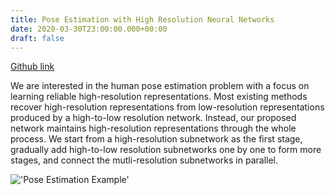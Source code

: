 ```yaml
---
title: Pose Estimation with High Resolution Neural Networks
date: 2020-03-30T23:00:00.000+00:00
draft: false
---
```

[Github link]()

We are interested in the human pose estimation problem with a focus on learning reliable high-resolution representations. Most existing methods recover high-resolution representations from low-resolution representations produced by a high-to-low resolution network. Instead, our proposed network maintains high-resolution representations through the whole process. We start from a high-resolution subnetwork as the first stage, gradually add high-to-low resolution subnetworks one by one to form more stages, and connect the mutli-resolution subnetworks in parallel.

!['Pose Estimation Example'](/images/pose_estimation.gif)